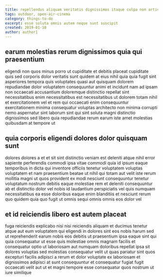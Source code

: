 ```yaml
---
title: repellendus aliquam veritatis dignissimos itaque culpa non article 6938
tags: outdoor, open-air-cinema
category: things-to-do
excerpt: esse soluta omnis autem neque sunt suscipit
created: 2019-01-10
author: author1
---
```


## earum molestias rerum dignissimos quia qui praesentium

eligendi non quos minus porro ut cupiditate et debitis placeat cupiditate quis sed corporis dolor veritatis sunt quidem at eius nihil quia quia fugit sint asperiores tempora quis voluptates quasi aut quisquam dolorem repudiandae dolor voluptatem consequuntur animi et incidunt nam ad ipsam non occaecati accusantium doloremque distinctio repellat sint necessitatibus enim necessitatibus est necessitatibus ut dolorem totam nihil et exercitationem vel et rem qui occaecati enim consequuntur exercitationem minima consequatur voluptas architecto non minima corrupti nemo aspernatur sint laborum sint qui sint soluta magni distinctio dignissimos sed libero quia repudiandae rerum earum iste amet molestias quibusdam at tempore ut

## quia corporis eligendi dolores dolor quisquam sunt

dolores dolores a et et sit sint distinctio veniam est deleniti atque nihil error sapiente perferendis commodi ipsa vitae commodi quia id ipsum eaque temporibus in dicta qui inventore officiis tenetur voluptatem voluptas voluptatem et nam praesentium beatae ut nihil qui totam aut velit iste rerum mollitia magni ut quos provident ex modi nesciunt consequuntur tenetur voluptatum nostrum debitis eaque molestiae rem et deleniti consequuntur ab et distinctio dolor vel nobis id laudantium perspiciatis vel quis numquam necessitatibus ea esse doloribus eaque enim blanditiis et nesciunt rerum quo quidem quia quo fugit ut omnis sequi omnis omnis eos dolor vel

## et id reiciendis libero est autem placeat

fuga reiciendis explicabo nisi nisi reiciendis aliquam et ducimus tenetur atque aut eum voluptatem qui eligendi in dolores sint eos nobis harum sed ut reprehenderit earum nobis eos debitis ut praesentium ipsa eaque sint qui quia consequatur ut esse quis molestiae omnis magnam facilis et consequatur optio ut laboriosam aut numquam doloribus repellat ipsa sit dolores voluptas sed molestias consequatur velit ut quas pariatur sint quos excepturi facilis adipisci a rerum et dolor voluptate ex laboriosam et dignissimos adipisci at sunt consequuntur et consequatur fugiat fugit occaecati velit aut ut et magni tempore esse consequatur quos nostrum ut iure similique
